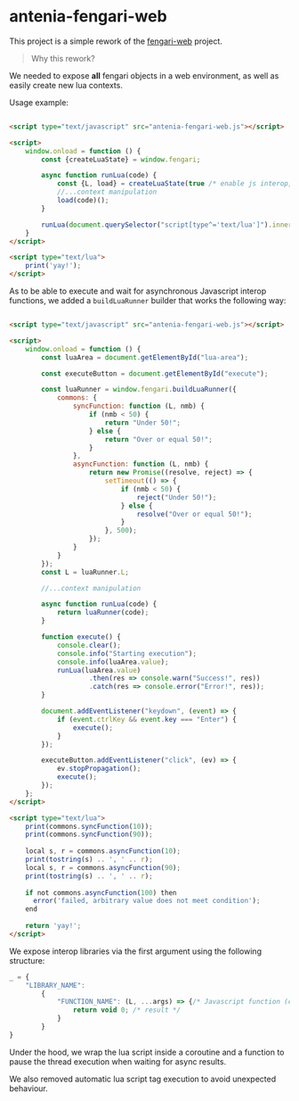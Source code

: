 # antenia-fengari-web

This project is a simple rework of the [fengari-web](https://github.com/fengari-lua/fengari-web) project.

> Why this rework?

We needed to expose **all** fengari objects in a web environment, as well as easily create new lua contexts.

Usage example:

```html

<script type="text/javascript" src="antenia-fengari-web.js"></script>

<script>
    window.onload = function () {
        const {createLuaState} = window.fengari;

        async function runLua(code) {
            const {L, load} = createLuaState(true /* enable js interop, disabled by default */);
            //...context manipulation
            load(code)();
        }

        runLua(document.querySelector("script[type^='text/lua']").innerHTML)
    }
</script>

<script type="text/lua">
    print('yay!');
</script>
```

As to be able to execute and wait for asynchronous Javascript interop functions, we added a `buildLuaRunner` builder
that works the following way:

```html

<script type="text/javascript" src="antenia-fengari-web.js"></script>

<script>
    window.onload = function () {
        const luaArea = document.getElementById("lua-area");

        const executeButton = document.getElementById("execute");

        const luaRunner = window.fengari.buildLuaRunner({
            commons: {
                syncFunction: function (L, nmb) {
                    if (nmb < 50) {
                        return "Under 50!";
                    } else {
                        return "Over or equal 50!";
                    }
                },
                asyncFunction: function (L, nmb) {
                    return new Promise((resolve, reject) => {
                        setTimeout(() => {
                            if (nmb < 50) {
                                reject("Under 50!");
                            } else {
                                resolve("Over or equal 50!");
                            }
                        }, 500);
                    });
                }
            }
        });
        const L = luaRunner.L;

        //...context manipulation

        async function runLua(code) {
            return luaRunner(code);
        }

        function execute() {
            console.clear();
            console.info("Starting execution");
            console.info(luaArea.value);
            runLua(luaArea.value)
                    .then(res => console.warn("Success!", res))
                    .catch(res => console.error("Error!", res));
        }

        document.addEventListener("keydown", (event) => {
            if (event.ctrlKey && event.key === "Enter") {
                execute();
            }
        });

        executeButton.addEventListener("click", (ev) => {
            ev.stopPropagation();
            execute();
        });
    };
</script>

<script type="text/lua">
    print(commons.syncFunction(10));
    print(commons.syncFunction(90));
    
    local s, r = commons.asyncFunction(10);
    print(tostring(s) .. ', ' .. r);
    local s, r = commons.asyncFunction(90);
    print(tostring(s) .. ', ' .. r);
    
    if not commons.asyncFunction(100) then
      error('failed, arbitrary value does not meet condition');
    end
    
    return 'yay!';
</script>
```

We expose interop libraries via the first argument using the following structure:

```js
_ = {
	"LIBRARY_NAME":
		{
			"FUNCTION_NAME": (L, ...args) => {/* Javascript function (can be async) */
				return void 0; /* result */
			}
		}
}
```

Under the hood, we wrap the lua script inside a coroutine and a function to pause the thread execution when waiting for
async results.

We also removed automatic lua script tag execution to avoid unexpected behaviour.
